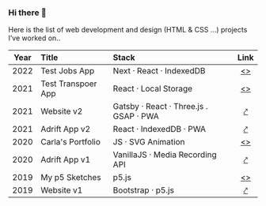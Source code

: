 ### Hi there 👋

Here is the list of web development and design (HTML & CSS ...) projects I’ve worked on..

| Year | Title | Stack | Link |
|:----:|:----- |:---------- |:----:|
| 2022 | Test Jobs App | Next · React · IndexedDB | [<>](https://github.com/farzadgo/jobs-test) |
| 2021 | Test Transpoer App | React · Local Storage | [<>](https://github.com/farzadgo/transport-app) |
| 2021 | Website v2 | Gatsby · React · Three.js . GSAP · PWA | [⤤](https://fagosemi.xyz/) |
| 2021 | Adrift App v2 | React · IndexedDB · PWA | [⤤](https://adrift.city/) |
| 2020 | Carla's Portfolio | JS · SVG Animation | [<>](https://github.com/farzadgo/carla-anacker) |
| 2020 | Adrift App v1 | VanillaJS · Media Recording API | [⤤](https://farzadgo.github.io/adrift-js) |
| 2019 | My p5 Sketches | p5.js | [<>](https://github.com/farzadgo/p5js-works) |
| 2019 | Website v1 | Bootstrap · p5.js | [⤤](https://farzadgo.github.io/v1) |


<!--
**farzadgo/farzadgo** is a ✨ _special_ ✨ repository because its `README.md` (this file) appears on your GitHub profile.

Here are some ideas to get you started:

- 🔭 I’m currently working on ...
- 🌱 I’m currently learning ...
- 👯 I’m looking to collaborate on ...
- 🤔 I’m looking for help with ...
- 💬 Ask me about ...
- 📫 How to reach me: ...
- 😄 Pronouns: ...
- ⚡ Fun fact: ...
-->
